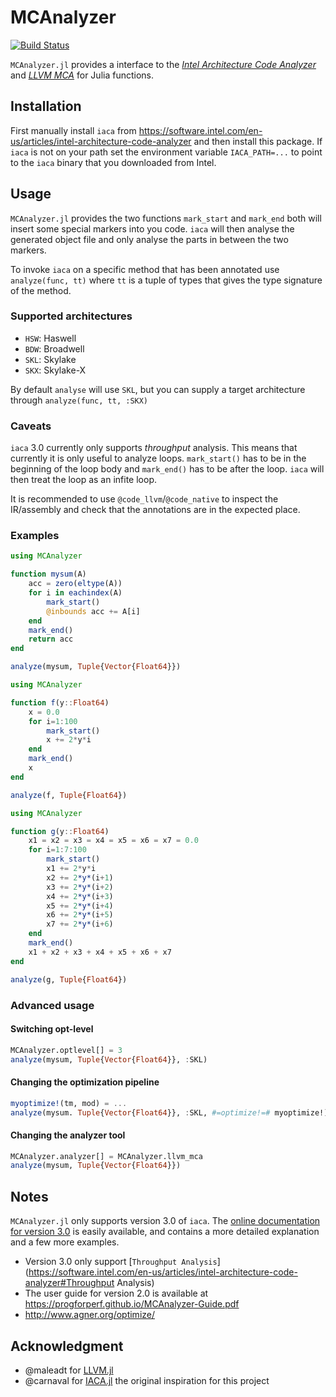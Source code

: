 # MCAnalyzer
[![Build Status](https://travis-ci.org/vchuravy/MCAnalyzer.jl.svg?branch=master)](https://travis-ci.org/vchuravy/MCAnalyzer.jl)

`MCAnalyzer.jl` provides a interface to the [*Intel Architecture Code Analyzer*](https://software.intel.com/en-us/articles/intel-architecture-code-analyzer) and [*LLVM MCA*](https://www.llvm.org/docs/CommandGuide/llvm-mca.html) for Julia functions.

## Installation

First manually install `iaca` from https://software.intel.com/en-us/articles/intel-architecture-code-analyzer and then install this package.
If `iaca` is not on your path set the environment variable `IACA_PATH=...` to point to the `iaca` binary that you downloaded from Intel.

## Usage

`MCAnalyzer.jl` provides the two functions `mark_start` and `mark_end`  both will insert some special markers into you code.
`iaca` will then analyse the generated object file and only analyse the parts in between the two markers.

To invoke `iaca` on a specific method that has been annotated use `analyze(func, tt)` where `tt` is a tuple of types that gives the type signature of the method.

### Supported architectures

- `HSW`: Haswell
- `BDW`: Broadwell
- `SKL`: Skylake
- `SKX`: Skylake-X

By default `analyse` will use `SKL`, but you can supply a target architecture through `analyze(func, tt, :SKX)`

### Caveats

`iaca` 3.0 currently only supports *throughput* analysis. This means that currently it is only useful to analyze loops.
`mark_start()` has to be in the beginning of the loop body and `mark_end()` has to be after the loop. `iaca` will then treat the loop as an infite loop.

It is recommended to use `@code_llvm`/`@code_native` to inspect the IR/assembly and check that the annotations are
in the expected place.

### Examples

```julia
using MCAnalyzer

function mysum(A)
    acc = zero(eltype(A))
    for i in eachindex(A)
        mark_start()
        @inbounds acc += A[i]
    end
    mark_end()
    return acc
end

analyze(mysum, Tuple{Vector{Float64}})
```

```julia
using MCAnalyzer

function f(y::Float64)
    x = 0.0
    for i=1:100
        mark_start()
        x += 2*y*i
    end
    mark_end()
    x
end

analyze(f, Tuple{Float64})
```

```julia
using MCAnalyzer

function g(y::Float64)
    x1 = x2 = x3 = x4 = x5 = x6 = x7 = 0.0
    for i=1:7:100
        mark_start()
        x1 += 2*y*i
        x2 += 2*y*(i+1)
        x3 += 2*y*(i+2)
        x4 += 2*y*(i+3)
        x5 += 2*y*(i+4)
        x6 += 2*y*(i+5)
        x7 += 2*y*(i+6)
    end
    mark_end()
    x1 + x2 + x3 + x4 + x5 + x6 + x7
end

analyze(g, Tuple{Float64})
```

### Advanced usage

#### Switching opt-level

```julia
MCAnalyzer.optlevel[] = 3
analyze(mysum, Tuple{Vector{Float64}}, :SKL)
````

#### Changing the optimization pipeline

```julia
myoptimize!(tm, mod) = ...
analyze(mysum. Tuple{Vector{Float64}}, :SKL, #=optimize!=# myoptimize!)
````
#### Changing the analyzer tool

```julia
MCAnalyzer.analyzer[] = MCAnalyzer.llvm_mca
analyze(mysum, Tuple{Vector{Float64}})
```

## Notes

`MCAnalyzer.jl` only supports version 3.0 of `iaca`. The [online documentation for version 3.0](https://software.intel.com/sites/default/files/managed/3d/23/intel-architecture-code-analyzer-3.0-users-guide.pdf) is easily available, and contains a more detailed explanation and a few more examples.

- Version 3.0 only support [`Throughput Analysis`](https://software.intel.com/en-us/articles/intel-architecture-code-analyzer#Throughput Analysis)
- The user guide for version 2.0 is available at https://progforperf.github.io/MCAnalyzer-Guide.pdf
- http://www.agner.org/optimize/

## Acknowledgment

- @maleadt for [LLVM.jl](https://github.com/maleadt/LLVM.jl)
- @carnaval for [IACA.jl](https://github.com/carnaval/IACA.jl) the original inspiration for this project
